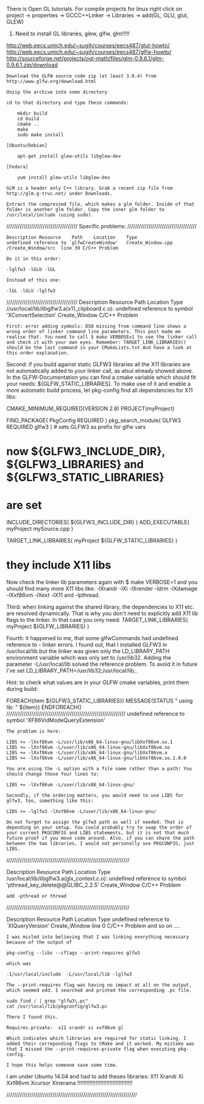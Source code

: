 There is Open GL tutorials. 
For compile projects for linux 
right click on project -> properties -> GCCC++Linker -> Libraries -> add(GL, GLU, glut, GLEW)

1) Need to install GL libraries, glew, glfw, glm!!!!!

http://web.eecs.umich.edu/~sugih/courses/eecs487/glut-howto/
http://web.eecs.umich.edu/~sugih/courses/eecs487/glfw-howto/
http://sourceforge.net/projects/ogl-math/files/glm-0.9.6.1/glm-0.9.6.1.zip/download



    Download the GLFW source code zip (at least 3.0.4) from
    http://www.glfw.org/download.html

    Unzip the archive into some directory

    cd to that directory and type these commands:

        mkdir build 
        cd build						      
        cmake .. 
        make 
        sudo make install 

    [Ubuntu/Debian]

        apt-get install glew-utils libglew-dev

    [Fedora]

        yum install glew-utils libglew-dev

    GLM is a header only C++ library. Grab a recent zip file from
    http://glm.g-truc.net/ under Downloads.

    Extract the compressed file, which makes a glm folder. Inside of that folder is another glm folder. Copy the inner glm folder to /usr/local/include (using sudo).


///////////////////////////////////// 
Specific problems:
////////////////////////////////////

	Description	Resource	Path	Location	Type
	undefined reference to `glfwCreateWindow'	Create_Window.cpp	/Create_Window/src	line 39	C/C++ Problem

	Do it in this order:

	-lglfw3 -lGLU -lGL

	Instead of this one:

	-lGL -lGLU -lglfw3

/////////////////////////////////////
Description	Resource	Path	Location	Type
//usr/local/lib/libglfw3.a(x11_clipboard.c.o): undefined reference to symbol 'XConvertSelection'	Create_Window		 	C/C++ Problem

	First: error adding symbols: DSO missing from command line shows a wrong order of linker command line parameters. This post made me realise that. You need to call $ make VERBOSE=1 to see the linker call and check it with your own eyes. Remember: TARGET_LINK_LIBRARIES() should be the last command in your CMakeLists.txt And have a look at this order explanation.

Second: if you build against static GLFW3 libraries all the X11 libraries are not automatically added to your linker call, as atsui already showed above. In the GLFW-Documentation you can find a cmake variable which should fit your needs: ${GLFW_STATIC_LIBRARIES}. To make use of it and enable a more automatic build process, let pkg-config find all dependencies for X11 libs:

CMAKE_MINIMUM_REQUIRED(VERSION 2.8)
PROJECT(myProject)

FIND_PACKAGE( PkgConfig REQUIRED )
pkg_search_module( GLFW3 REQUIRED glfw3 ) # sets GLFW3 as prefix for glfw vars

# now ${GLFW3_INCLUDE_DIR}, ${GLFW3_LIBRARIES} and ${GLFW3_STATIC_LIBRARIES} 
# are set

INCLUDE_DIRECTORIES( ${GLFW3_INCLUDE_DIR} )
ADD_EXECUTABLE( myProject mySource.cpp )

TARGET_LINK_LIBRARIES( myProject ${GLFW_STATIC_LIBRARIES} )
# they include X11 libs

Now check the linker lib parameters again with $ make VERBOSE=1 and you should find many more X11 libs like: -lXrandr -lXi -lXrender -ldrm -lXdamage -lXxf86vm -lXext -lX11 and -lpthread.

Third: when linking against the shared library, the dependencies to X11 etc. are resolved dynamically. That is why you don't need to explicitly add X11 lib flags to the linker. In that case you only need: TARGET_LINK_LIBRARIES( myProject ${GLFW_LIBRARIES} )

Fourth: it happened to me, that some glfwCommands had undefined reference to - linker errors. I found out, that I installed GLFW3 in /usr/local/lib but the linker was given only the LD_LIBRARY_PATH environment variable which was only set to /usr/lib32. Adding the parameter -L/usr/local/lib solved the reference problem. To avoid it in future I've set LD_LIBRARY_PATH=/usr/lib32;/usr/local/lib;.

Hint: to check what values are in your GLFW cmake variables, print them during build:

FOREACH(item ${GLFW3_STATIC_LIBRARIES})
    MESSAGE(STATUS "  using lib: " ${item})
ENDFOREACH()
//////////////////////////////////////////////////////////////
	undefined reference to symbol 'XF86VidModeQueryExtension'
	

	The problem is here:

	LIBS += -lXxf86vm -L/usr/lib/x86_64-linux-gnu/libXxf86vm.so.1
	LIBS += -lXxf86vm -L/user/lib/x86_64-linux-gnu/libXxf86vm.so
	LIBS += -lXxf86vm -L/user/lib/x86_64-linux-gnu/libXxf86vm.a
	LIBS += -lXxf86vm -L/user/lib/x86_64-linux-gnu/libXxf86vm.so.1.0.0

	You are using the -L option with a file name rather than a path! You should change those four lines to:

	LIBS += -lXxf86vm -L/user/lib/x86_64-linux-gnu/

	Secondly, if the ordering matters, you would need to use LIBS for glfw3, too, something like this:

	LIBS += -lglfw3 -lXxf86vm -L/user/lib/x86_64-linux-gnu/

	Do not forget to assign the glfw3 path as well if needed. That is depending on your setup. You could probably try to swap the order of your current PKGCONFIG and LIBS statements, but it is not that much future proof if you move code around. Also, if you can share the path between the two libraries, I would not personally use PKGCONFIG, just LIBS.

////////////////////////////////////////////////////////////////

Description	Resource	Path	Location	Type
/usr/local/lib/libglfw3.a(glx_context.c.o): undefined reference to symbol 'pthread_key_delete@@GLIBC_2.2.5'	Create_Window		 	C/C++ Problem

	add -pthread or thread

////////////////////////////////////////////////////////////////

Description	Resource	Path	Location	Type
undefined reference to `XIQueryVersion'	Create_Window		line 0	C/C++ Problem
   and so on ....


	I was misled into believing that I was linking everything necessary because of the output of

	pkg-config --libs --cflags --print-requires glfw3 

	which was

	-I/usr/local/include  -L/usr/local/lib -lglfw3  

	The --print-requires flag was having no impact at all on the output, which seemed odd. I searched and printed the corresponding .pc file.

	sudo find / | grep "glfw3\.pc"
	cat /usr/local/lib/pkgconfig/glfw3.pc 

	There I found this.

	Requires.private:  x11 xrandr xi xxf86vm gl

	Which indicates which libraries are required for static linking. I added their correponding flags to CMake and it worked. My mistake was that I missed the --print-requires-private flag when executing pkg-config.

	I hope this helps someone save some time.

I am under Ubuntu 14.04 and had to add theses libraries: X11 Xrandr Xi Xxf86vm Xcursor Xinerama !!!!!!!!!!!!!!!!!!!!!!!!!!!!!!!!!!!!


////////////////////////////////////////////////////////////////////




